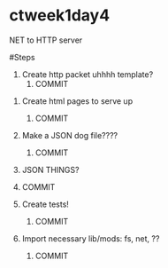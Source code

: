 # ctweek1day4
NET to HTTP server

#Steps

<!-- 1. Set up server
    1. COMMIT -->

<!-- 1. I don't think I need a client I think I _am_ the client, it's the browser
    1. COMMIT -->

1. Create http packet uhhhh template?
    1. COMMIT

<!-- 1. Import net... module?
    1. COMMIT -->

<!-- 1. Read the incoming packet 
1. COMMIT -->

<!-- 1. Parse incoming packet into variables
    1. COMMIT -->

<!-- 1. Buffer.from(html).length to get content length
    1. COMMIT -->

1. Create html pages to serve up
    1. COMMIT

1. Make a JSON dog file????
    1. COMMIT

1. JSON THINGS?
1. COMMIT

1. Create tests! 
    1. COMMIT

1. Import necessary lib/mods: fs, net, ??
    1. COMMIT
